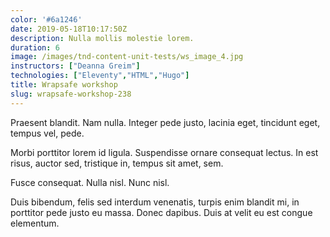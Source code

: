 ```yaml
---
color: '#6a1246'
date: 2019-05-18T10:17:50Z
description: Nulla mollis molestie lorem.
duration: 6
image: /images/tnd-content-unit-tests/ws_image_4.jpg
instructors: ["Deanna Greim"]
technologies: ["Eleventy","HTML","Hugo"]
title: Wrapsafe workshop
slug: wrapsafe-workshop-238
---
```

Praesent blandit. Nam nulla. Integer pede justo, lacinia eget, tincidunt eget, tempus vel, pede.

Morbi porttitor lorem id ligula. Suspendisse ornare consequat lectus. In est risus, auctor sed, tristique in, tempus sit amet, sem.

Fusce consequat. Nulla nisl. Nunc nisl.

Duis bibendum, felis sed interdum venenatis, turpis enim blandit mi, in porttitor pede justo eu massa. Donec dapibus. Duis at velit eu est congue elementum.
